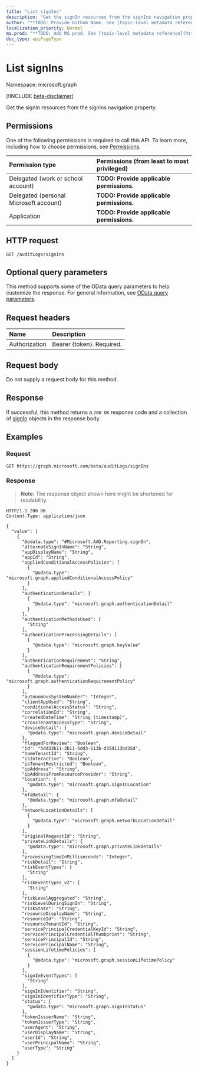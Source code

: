 ```yaml
---
title: "List signIns"
description: "Get the signIn resources from the signIns navigation property."
author: "**TODO: Provide Github Name. See [topic-level metadata reference](https://msgo.azurewebsites.net/add/document/guidelines/metadata.html#topic-level-metadata)**"
localization_priority: Normal
ms.prod: "**TODO: Add MS prod. See [topic-level metadata reference](https://msgo.azurewebsites.net/add/document/guidelines/metadata.html#topic-level-metadata)**"
doc_type: apiPageType
---
```


# List signIns
Namespace: microsoft.graph

[!INCLUDE [beta-disclaimer](../../includes/beta-disclaimer.md)]

Get the signIn resources from the signIns navigation property.

## Permissions
One of the following permissions is required to call this API. To learn more, including how to choose permissions, see [Permissions](/graph/permissions-reference).

|Permission type|Permissions (from least to most privileged)|
|:---|:---|
|Delegated (work or school account)|**TODO: Provide applicable permissions.**|
|Delegated (personal Microsoft account)|**TODO: Provide applicable permissions.**|
|Application|**TODO: Provide applicable permissions.**|

## HTTP request

<!-- {
  "blockType": "ignored"
}
-->
``` http
GET /auditLogs/signIns
```

## Optional query parameters
This method supports some of the OData query parameters to help customize the response. For general information, see [OData query parameters](/graph/query-parameters).

## Request headers
|Name|Description|
|:---|:---|
|Authorization|Bearer {token}. Required.|

## Request body
Do not supply a request body for this method.

## Response

If successful, this method returns a `200 OK` response code and a collection of [signIn](../resources/signin.md) objects in the response body.

## Examples

### Request
<!-- {
  "blockType": "request",
  "name": "list_signin"
}
-->
``` http
GET https://graph.microsoft.com/beta/auditLogs/signIns
```


### Response
>**Note:** The response object shown here might be shortened for readability.
<!-- {
  "blockType": "response",
  "truncated": true,
  "@odata.type": "Collection(Microsoft.AAD.Reporting.signIn)"
}
-->
``` http
HTTP/1.1 200 OK
Content-Type: application/json

{
  "value": [
    {
      "@odata.type": "#Microsoft.AAD.Reporting.signIn",
      "alternateSignInName": "String",
      "appDisplayName": "String",
      "appId": "String",
      "appliedConditionalAccessPolicies": [
        {
          "@odata.type": "microsoft.graph.appliedConditionalAccessPolicy"
        }
      ],
      "authenticationDetails": [
        {
          "@odata.type": "microsoft.graph.authenticationDetail"
        }
      ],
      "authenticationMethodsUsed": [
        "String"
      ],
      "authenticationProcessingDetails": [
        {
          "@odata.type": "microsoft.graph.keyValue"
        }
      ],
      "authenticationRequirement": "String",
      "authenticationRequirementPolicies": [
        {
          "@odata.type": "microsoft.graph.authenticationRequirementPolicy"
        }
      ],
      "autonomousSystemNumber": "Integer",
      "clientAppUsed": "String",
      "conditionalAccessStatus": "String",
      "correlationId": "String",
      "createdDateTime": "String (timestamp)",
      "crossTenantAccessType": "String",
      "deviceDetail": {
        "@odata.type": "microsoft.graph.deviceDetail"
      },
      "flaggedForReview": "Boolean",
      "id": "5dd33b11-3b11-5dd3-113b-d35d113bd35d",
      "homeTenantId": "String",
      "isInteractive": "Boolean",
      "isTenantRestricted": "Boolean",
      "ipAddress": "String",
      "ipAddressFromResourceProvider": "String",
      "location": {
        "@odata.type": "microsoft.graph.signInLocation"
      },
      "mfaDetail": {
        "@odata.type": "microsoft.graph.mfaDetail"
      },
      "networkLocationDetails": [
        {
          "@odata.type": "microsoft.graph.networkLocationDetail"
        }
      ],
      "originalRequestId": "String",
      "privateLinkDetails": {
        "@odata.type": "microsoft.graph.privateLinkDetails"
      },
      "processingTimeInMilliseconds": "Integer",
      "riskDetail": "String",
      "riskEventTypes": [
        "String"
      ],
      "riskEventTypes_v2": [
        "String"
      ],
      "riskLevelAggregated": "String",
      "riskLevelDuringSignIn": "String",
      "riskState": "String",
      "resourceDisplayName": "String",
      "resourceId": "String",
      "resourceTenantId": "String",
      "servicePrincipalCredentialKeyId": "String",
      "servicePrincipalCredentialThumbprint": "String",
      "servicePrincipalId": "String",
      "servicePrincipalName": "String",
      "sessionLifetimePolicies": [
        {
          "@odata.type": "microsoft.graph.sessionLifetimePolicy"
        }
      ],
      "signInEventTypes": [
        "String"
      ],
      "signInIdentifier": "String",
      "signInIdentifierType": "String",
      "status": {
        "@odata.type": "microsoft.graph.signInStatus"
      },
      "tokenIssuerName": "String",
      "tokenIssuerType": "String",
      "userAgent": "String",
      "userDisplayName": "String",
      "userId": "String",
      "userPrincipalName": "String",
      "userType": "String"
    }
  ]
}
```

